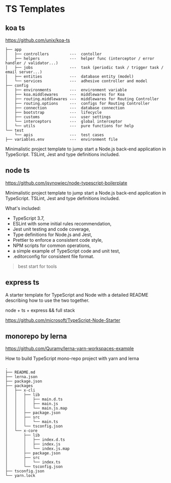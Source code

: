 # TS Templates

## koa ts 

https://github.com/unix/koa-ts

```
├── app
│   ├── controllers         ---  contoller
│   ├── helpers             ---  helper func (interceptor / error handler / validator...)
│   ├── jobs                ---  task (periodic task / trigger task / email server...)
│   ├── entities            ---  database entity (model)
│   └── services            ---  adhesive controller and model
├── config
│   ├── environments        ---  environment variable
│   ├── koa.middlewares     ---  middlewares for Koa
│   ├── routing.middlewares ---  middlewares for Routing Controller
│   ├── routing.options     ---  configs for Routing Controller
│   ├── connection          ---  database connection
│   ├── bootstrap           ---  lifecycle
│   ├── customs             ---  user settings
│   └── interceptors        ---  global interceptor
│   └── utils               ---  pure functions for help
└── test
    └── apis                ---  test cases
├── variables.env           ---  environment file
```

Minimalistic project template to jump start a Node.js back-end application in TypeScript. TSLint, Jest and type definitions included.

## node ts

https://github.com/jsynowiec/node-typescript-boilerplate

Minimalistic project template to jump start a Node.js back-end application in TypeScript. TSLint, Jest and type definitions included.

What's included:

* TypeScript 3.7,
* ESLint with some initial rules recommendation,
* Jest unit testing and code coverage,
* Type definitions for Node.js and Jest,
* Prettier to enforce a consistent code style,
* NPM scripts for common operations,
* a simple example of TypeScript code and unit test,
* .editorconfig for consistent file format.

> best start for tools

## express ts

A starter template for TypeScript and Node with a detailed README describing how to use the two together.

node + ts + express && full stack

https://github.com/microsoft/TypeScript-Node-Starter

## monorepo by lerna

https://github.com/Quramy/lerna-yarn-workspaces-example

How to build TypeScript mono-repo project with yarn and lerna

```
.
├── README.md
├── lerna.json
├── package.json
├── packages
│   ├── x-cli
│   │   ├── lib
│   │   │   ├── main.d.ts
│   │   │   ├── main.js
│   │   │   └── main.js.map
│   │   ├── package.json
│   │   ├── src
│   │   │   └── main.ts
│   │   └── tsconfig.json
│   └── x-core
│       ├── lib
│       │   ├── index.d.ts
│       │   ├── index.js
│       │   └── index.js.map
│       ├── package.json
│       ├── src
│       │   └── index.ts
│       └── tsconfig.json
├── tsconfig.json
└── yarn.lock
```